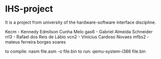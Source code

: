 # IHS-project
It is a project from university of the hardware-software interface discipline.

Kecm - Kennedy Edmilson Cunha Melo
gas6 - Gabriel Almeida Schneider
rrl3 - Rafael dos Reis de Lábio
vcn2 - Vinicius Cardoso Novaes
mfbs2 - mateus ferreira borges soares

to compile: nasm file.asm -o file.bin
to run: qemu-system-i386 file.bin
